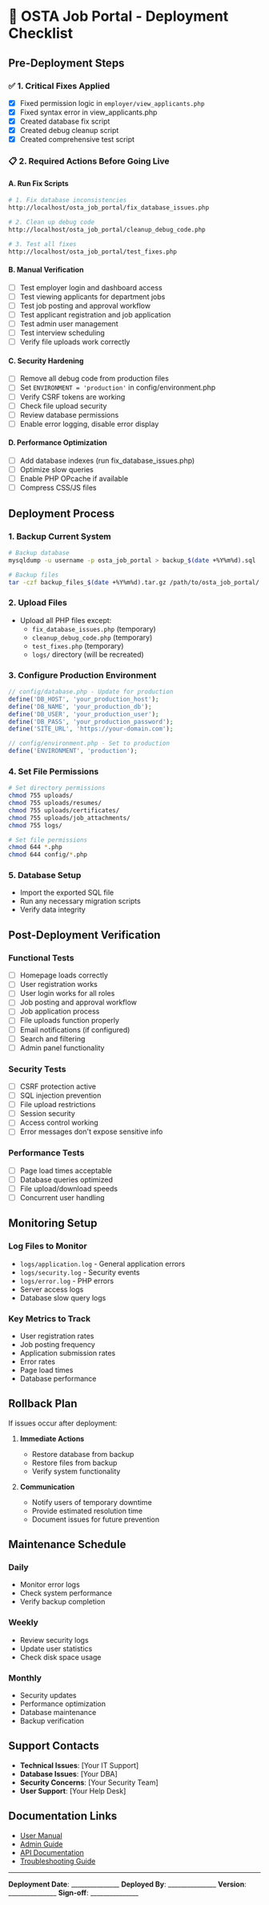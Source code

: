# 🚀 OSTA Job Portal - Deployment Checklist

## **Pre-Deployment Steps**

### ✅ **1. Critical Fixes Applied**
- [x] Fixed permission logic in `employer/view_applicants.php`
- [x] Fixed syntax error in view_applicants.php
- [x] Created database fix script
- [x] Created debug cleanup script
- [x] Created comprehensive test script

### 📋 **2. Required Actions Before Going Live**

#### **A. Run Fix Scripts**
```bash
# 1. Fix database inconsistencies
http://localhost/osta_job_portal/fix_database_issues.php

# 2. Clean up debug code
http://localhost/osta_job_portal/cleanup_debug_code.php

# 3. Test all fixes
http://localhost/osta_job_portal/test_fixes.php
```

#### **B. Manual Verification**
- [ ] Test employer login and dashboard access
- [ ] Test viewing applicants for department jobs
- [ ] Test job posting and approval workflow
- [ ] Test applicant registration and job application
- [ ] Test admin user management
- [ ] Test interview scheduling
- [ ] Verify file uploads work correctly

#### **C. Security Hardening**
- [ ] Remove all debug code from production files
- [ ] Set `ENVIRONMENT = 'production'` in config/environment.php
- [ ] Verify CSRF tokens are working
- [ ] Check file upload security
- [ ] Review database permissions
- [ ] Enable error logging, disable error display

#### **D. Performance Optimization**
- [ ] Add database indexes (run fix_database_issues.php)
- [ ] Optimize slow queries
- [ ] Enable PHP OPcache if available
- [ ] Compress CSS/JS files

## **Deployment Process**

### **1. Backup Current System**
```bash
# Backup database
mysqldump -u username -p osta_job_portal > backup_$(date +%Y%m%d).sql

# Backup files
tar -czf backup_files_$(date +%Y%m%d).tar.gz /path/to/osta_job_portal/
```

### **2. Upload Files**
- Upload all PHP files except:
  - `fix_database_issues.php` (temporary)
  - `cleanup_debug_code.php` (temporary)
  - `test_fixes.php` (temporary)
  - `logs/` directory (will be recreated)

### **3. Configure Production Environment**
```php
// config/database.php - Update for production
define('DB_HOST', 'your_production_host');
define('DB_NAME', 'your_production_db');
define('DB_USER', 'your_production_user');
define('DB_PASS', 'your_production_password');
define('SITE_URL', 'https://your-domain.com');

// config/environment.php - Set to production
define('ENVIRONMENT', 'production');
```

### **4. Set File Permissions**
```bash
# Set directory permissions
chmod 755 uploads/
chmod 755 uploads/resumes/
chmod 755 uploads/certificates/
chmod 755 uploads/job_attachments/
chmod 755 logs/

# Set file permissions
chmod 644 *.php
chmod 644 config/*.php
```

### **5. Database Setup**
- Import the exported SQL file
- Run any necessary migration scripts
- Verify data integrity

## **Post-Deployment Verification**

### **Functional Tests**
- [ ] Homepage loads correctly
- [ ] User registration works
- [ ] User login works for all roles
- [ ] Job posting and approval workflow
- [ ] Job application process
- [ ] File uploads function properly
- [ ] Email notifications (if configured)
- [ ] Search and filtering
- [ ] Admin panel functionality

### **Security Tests**
- [ ] CSRF protection active
- [ ] SQL injection prevention
- [ ] File upload restrictions
- [ ] Session security
- [ ] Access control working
- [ ] Error messages don't expose sensitive info

### **Performance Tests**
- [ ] Page load times acceptable
- [ ] Database queries optimized
- [ ] File upload/download speeds
- [ ] Concurrent user handling

## **Monitoring Setup**

### **Log Files to Monitor**
- `logs/application.log` - General application errors
- `logs/security.log` - Security events
- `logs/error.log` - PHP errors
- Server access logs
- Database slow query logs

### **Key Metrics to Track**
- User registration rates
- Job posting frequency
- Application submission rates
- Error rates
- Page load times
- Database performance

## **Rollback Plan**

If issues occur after deployment:

1. **Immediate Actions**
   - Restore database from backup
   - Restore files from backup
   - Verify system functionality

2. **Communication**
   - Notify users of temporary downtime
   - Provide estimated resolution time
   - Document issues for future prevention

## **Maintenance Schedule**

### **Daily**
- Monitor error logs
- Check system performance
- Verify backup completion

### **Weekly**
- Review security logs
- Update user statistics
- Check disk space usage

### **Monthly**
- Security updates
- Performance optimization
- Database maintenance
- Backup verification

## **Support Contacts**

- **Technical Issues**: [Your IT Support]
- **Database Issues**: [Your DBA]
- **Security Concerns**: [Your Security Team]
- **User Support**: [Your Help Desk]

## **Documentation Links**

- [User Manual](documentation/user_manual.md)
- [Admin Guide](documentation/admin_guide.md)
- [API Documentation](documentation/api_docs.md)
- [Troubleshooting Guide](documentation/troubleshooting.md)

---

**Deployment Date**: _______________
**Deployed By**: _______________
**Version**: _______________
**Sign-off**: _______________